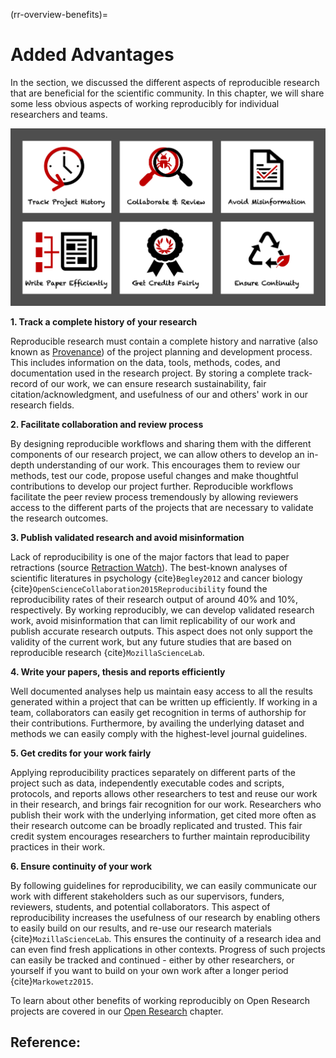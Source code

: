 (rr-overview-benefits)=
# Added Advantages

In the section, we discussed the different aspects of reproducible research that are beneficial for the scientific community.
In this chapter, we will share some less obvious aspects of working reproducibly for individual researchers and teams.

![Why we should care about working reproducibly](../../figures/reasons_reproducibility.png)

**1. Track a complete history of your research**

Reproducible research must contain a complete history and narrative (also known as [Provenance](https://en.wikipedia.org/wiki/Provenance)) of the project planning and development process.
This includes information on the data, tools, methods, codes, and documentation used in the research project.
By storing a complete track-record of our work, we can ensure research sustainability, fair citation/acknowledgment, and usefulness of our and others' work in our research fields.

**2. Facilitate collaboration and review process**

By designing reproducible workflows and sharing them with the different components of our research project, we can allow others to develop an in-depth understanding of our work.
This encourages them to review our methods, test our code, propose useful changes and make thoughtful contributions to develop our project further.
Reproducible workflows facilitate the peer review process tremendously by allowing reviewers access to the different parts of the projects that are necessary to validate the research outcomes.

**3. Publish validated research and avoid misinformation**

Lack of reproducibility is one of the major factors that lead to paper retractions (source [Retraction Watch](https://retractionwatch.com/)).
The best-known analyses of scientific literatures in psychology {cite}`Begley2012` and cancer biology {cite}`OpenScienceCollaboration2015Reproducibility` found the reproducibility rates of their research output of around 40% and 10%, respectively.
By working reproducibly, we can develop validated research work, avoid misinformation that can limit replicability of our work and publish accurate research outputs.
This aspect does not only support the validity of the current work, but any future studies that are based on reproducible research {cite}`MozillaScienceLab`.

**4. Write your papers, thesis and reports efficiently**

Well documented analyses help us maintain easy access to all the results generated within a project that can be written up efficiently.
If working in a team, collaborators can easily get recognition in terms of authorship for their contributions. Furthermore, by availing the underlying dataset and methods we can easily comply with the highest-level journal guidelines.

**5. Get credits for your work fairly**

Applying reproducibility practices separately on different parts of the project such as data, independently executable codes and scripts, protocols, and reports allows other researchers to test and reuse our work in their research, and brings fair recognition for our work.
Researchers who publish their work with the underlying information, get cited more often as their research outcome can be broadly replicated and trusted.
This fair credit system encourages researchers to further maintain reproducibility practices in their work.

**6. Ensure continuity of your work**

By following guidelines for reproducibility, we can easily communicate our work with different stakeholders such as our supervisors, funders, reviewers, students, and potential collaborators.
This aspect of reproducibility increases the usefulness of our research by enabling others to easily build on our results, and re-use our research materials {cite}`MozillaScienceLab`.
This ensures the continuity of a research idea and can even find fresh applications in other contexts.
Progress of such projects can easily be tracked and continued - either by other researchers, or yourself if you want to build on your own work after a longer period {cite}`Markowetz2015`.

To learn about other benefits of working reproducibly on Open Research projects are covered in our [Open Research](../open-research/open-research) chapter.

## Reference:

```{bibliography} ../../_bibliography/references.bib
```
